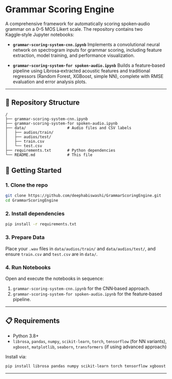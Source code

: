 # Grammar Scoring Engine

A comprehensive framework for automatically scoring spoken‑audio grammar on a 0–5 MOS Likert scale. The repository contains two Kaggle‑style Jupyter notebooks:

* **`grammar-scoring-system-cnn.ipynb`**
  Implements a convolutional neural network on spectrogram inputs for grammar scoring, including feature extraction, model training, and performance visualization.

* **`grammar-scoring-system-for spoken-audio.ipynb`**
  Builds a feature‑based pipeline using Librosa‑extracted acoustic features and traditional regressors (Random Forest, XGBoost, simple NN), complete with RMSE evaluation and error analysis plots.

---

## 📂 Repository Structure

```
/
├── grammar-scoring-system-cnn.ipynb
├── grammar-scoring-system-for spoken-audio.ipynb
├── data/                  # Audio files and CSV labels
│   ├── audios/train/
│   ├── audios/test/
│   ├── train.csv
│   └── test.csv
├── requirements.txt       # Python dependencies
└── README.md              # This file
```

## 🚀 Getting Started

### 1. Clone the repo

```bash
git clone https://github.com/deephabiswashi/GrammarScoringEngine.git
cd GrammarScoringEngine
```

### 2. Install dependencies

```bash
pip install -r requirements.txt
```

### 3. Prepare Data

Place your `.wav` files in `data/audios/train/` and `data/audios/test/`, and ensure `train.csv` and `test.csv` are in `data/`.

### 4. Run Notebooks

Open and execute the notebooks in sequence:

1. `grammar-scoring-system-cnn.ipynb` for the CNN‑based approach.
2. `grammar-scoring-system-for spoken-audio.ipynb` for the feature‑based pipeline.

---

## 📋 Requirements

* Python 3.8+
* `librosa`, `pandas`, `numpy`, `scikit-learn`, `torch`, `tensorflow` (for NN variants), `xgboost`, `matplotlib`, `seaborn`, `transformers` (if using advanced approach)

Install via:

```bash
pip install librosa pandas numpy scikit-learn torch tensorflow xgboost matplotlib seaborn transformers
```

---

